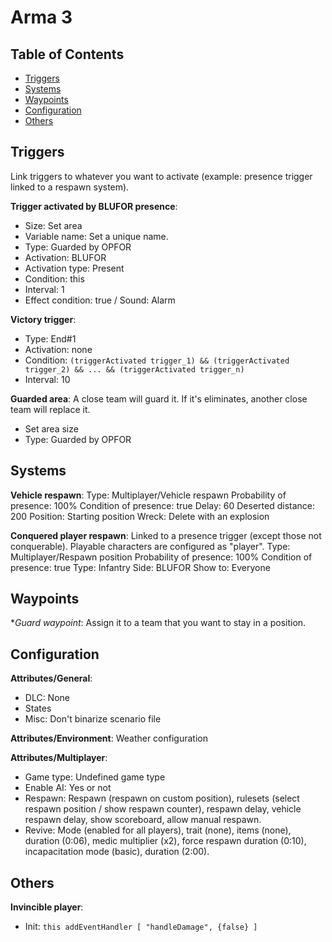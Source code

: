 # Arma 3

## Table of Contents
+ [Triggers](#triggers)
+ [Systems](#systems)
+ [Waypoints](#waypoints)
+ [Configuration](#configuration)
+ [Others](#others)


## Triggers

Link triggers to whatever you want to activate (example: presence trigger linked to a respawn system).

**Trigger activated by BLUFOR presence**:
- Size: Set area
- Variable name: Set a unique name.
- Type: Guarded by OPFOR
- Activation: BLUFOR
- Activation type: Present
- Condition: this
- Interval: 1
- Effect condition: true / Sound: Alarm

**Victory trigger**:
- Type: End#1
- Activation: none
- Condition: `(triggerActivated trigger_1) && (triggerActivated trigger_2) && ... && (triggerActivated trigger_n)`
- Interval: 10

**Guarded area**: A close team will guard it. If it's eliminates, another close team will replace it.
- Set area size
- Type: Guarded by OPFOR


## Systems

**Vehicle respawn**:
Type: Multiplayer/Vehicle respawn
Probability of presence: 100%
Condition of presence: true
Delay: 60
Deserted distance: 200
Position: Starting position
Wreck: Delete with an explosion

**Conquered player respawn**: Linked to a presence trigger (except those not conquerable). Playable characters are configured as "player".
Type: Multiplayer/Respawn position
Probability of presence: 100%
Condition of presence: true
Type: Infantry
Side: BLUFOR
Show to: Everyone


## Waypoints

**Guard waypoint*: Assign it to a team that you want to stay in a position.


## Configuration

**Attributes/General**:
- DLC: None
- States
- Misc: Don't binarize scenario file

**Attributes/Environment**: Weather configuration

**Attributes/Multiplayer**:
- Game type: Undefined game type
- Enable AI: Yes or not
- Respawn: Respawn (respawn on custom position), rulesets (select respawn position / show respawn counter), respawn delay, vehicle respawn delay, show scoreboard, allow manual respawn.
- Revive: Mode (enabled for all players), trait (none), items (none), duration (0:06), medic multiplier (x2), force respawn duration (0:10), incapacitation mode (basic), duration (2:00).


## Others

**Invincible player**:
- Init: `this addEventHandler [ "handleDamage", {false} ]`



